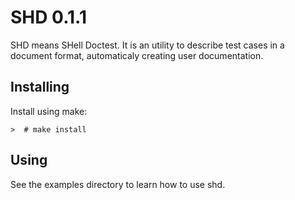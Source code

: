 # SHD 0.1.1

SHD means SHell Doctest. It is an utility to describe test cases in a document
format, automaticaly creating user documentation.

## Installing

Install using make:

	>  # make install

## Using

See the examples directory to learn how to use shd.
